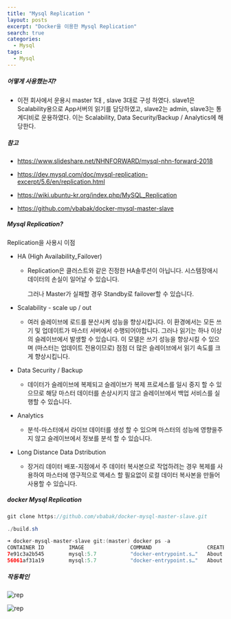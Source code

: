 ```yaml
---
title: "Mysql Replication "
layout: posts
excerpt: "Docker을 이용한 Mysql Replication"
search: true
categories:
  - Mysql
tags: 
  - Mysql
---
```


##### 어떻게 사용했는지?

- 이전 회사에서 운용시 master 1대 , slave 3대로 구성 하였다.  slave1은 Scalability용으로 App서버의 읽기를 담당하였고, slave2는 admin, slave3는 통계디비로 운용하였다. 이는 Scalability, Data Security/Backup / Analytics에 해당한다. 

##### 참고

- https://www.slideshare.net/NHNFORWARD/mysql-nhn-forward-2018

- https://dev.mysql.com/doc/mysql-replication-excerpt/5.6/en/replication.html

- https://wiki.ubuntu-kr.org/index.php/MySQL_Replication

- https://github.com/vbabak/docker-mysql-master-slave

##### Mysql Replication? 

Replication을 사용시 이점

- HA (High Availability_Failover)

  - Replication은 클러스트와 같은 진정한 HA솔루션이 아닙니다. 시스템장애시 데이터의 손실이 일어날 수 있습니다. 

    그러나 Master가 실패할 경우 Standby로 failover할 수 있습니다. 

- Scalability - scale up / out
  - 여러 슬레이브에 로드를 분산시켜 성능을 향상시킵니다. 이 환경에서는 모든 쓰기 및 업데이트가 마스터 서버에서 수행되어야합니다. 그러나 읽기는 하나 이상의 슬레이브에서 발생할 수 있습니다. 이 모델은 쓰기 성능을 향상시킬 수 있으며 (마스터는 업데이트 전용이므로) 점점 더 많은 슬레이브에서 읽기 속도를 크게 향상시킵니다.

- Data Security / Backup
  - 데이터가 슬레이브에 복제되고 슬레이브가 복제 프로세스를 일시 중지 할 수 있으므로 해당 마스터 데이터를 손상시키지 않고 슬레이브에서 백업 서비스를 실행할 수 있습니다.

- Analytics
  - 분석-마스터에서 라이브 데이터를 생성 할 수 있으며 마스터의 성능에 영향을주지 않고 슬레이브에서 정보를 분석 할 수 있습니다.

- Long Distance Data Dstribution
  - 장거리 데이터 배포-지점에서 주 데이터 복사본으로 작업하려는 경우 복제를 사용하여 마스터에 영구적으로 액세스 할 필요없이 로컬 데이터 복사본을 만들어 사용할 수 있습니다.

##### docker Mysql Replication

```java
git clone https://github.com/vbabak/docker-mysql-master-slave.git

./build.sh

➜ docker-mysql-master-slave git:(master) docker ps -a
CONTAINER ID        IMAGE               COMMAND                  CREATED             STATUS              PORTS                               NAMES
7e91c3a2b545        mysql:5.7           "docker-entrypoint.s…"   About an hour ago   Up 36 minutes       33060/tcp, 0.0.0.0:5506->3306/tcp   mysql_slave
56061af31a19        mysql:5.7           "docker-entrypoint.s…"   About an hour ago   Up About an hour    33060/tcp, 0.0.0.0:4406->3306/tcp   mysql_master

```

##### 작동확인

![rep](/blog/assets/images/docker/mysql_rep_1.png)

![rep](/blog/assets/images/docker/mysql_rep_2.png)

